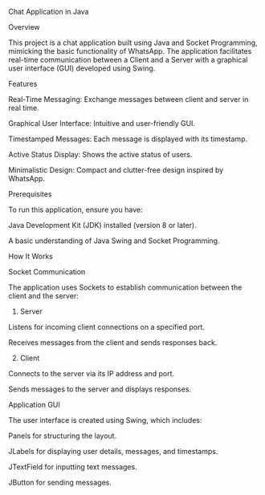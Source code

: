 Chat Application in Java

Overview

This project is a chat application built using Java and Socket Programming, mimicking the basic functionality of WhatsApp. The application facilitates real-time communication between a Client and a Server with a graphical user interface (GUI) developed using Swing.

Features

Real-Time Messaging: Exchange messages between client and server in real time.

Graphical User Interface: Intuitive and user-friendly GUI.

Timestamped Messages: Each message is displayed with its timestamp.

Active Status Display: Shows the active status of users.

Minimalistic Design: Compact and clutter-free design inspired by WhatsApp.

Prerequisites

To run this application, ensure you have:

Java Development Kit (JDK) installed (version 8 or later).

A basic understanding of Java Swing and Socket Programming.

How It Works

Socket Communication

The application uses Sockets to establish communication between the client and the server:

1. Server

Listens for incoming client connections on a specified port.

Receives messages from the client and sends responses back.

2. Client

Connects to the server via its IP address and port.

Sends messages to the server and displays responses.

Application GUI

The user interface is created using Swing, which includes:

Panels for structuring the layout.

JLabels for displaying user details, messages, and timestamps.

JTextField for inputting text messages.

JButton for sending messages.
